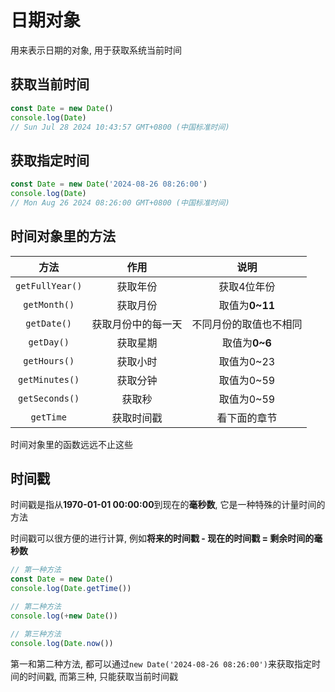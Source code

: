 # 日期对象

用来表示日期的对象, 用于获取系统当前时间

## 获取当前时间

```js
const Date = new Date()
console.log(Date)
// Sun Jul 28 2024 10:43:57 GMT+0800 (中国标准时间)
```

## 获取指定时间

```js
const Date = new Date('2024-08-26 08:26:00')
console.log(Date)
// Mon Aug 26 2024 08:26:00 GMT+0800 (中国标准时间)
```

## 时间对象里的方法

|      方法       |        作用        |          说明          |
| :-------------: | :----------------: | :--------------------: |
| `getFullYear()` |      获取年份      |      获取4位年份       |
|  `getMonth()`   |      获取月份      |     取值为**0~11**     |
|   `getDate()`   | 获取月份中的每一天 | 不同月份的取值也不相同 |
|   `getDay()`    |      获取星期      |     取值为**0~6**      |
|  `getHours()`   |      获取小时      |       取值为0~23       |
| `getMinutes()`  |      获取分钟      |       取值为0~59       |
| `getSeconds()`  |       获取秒       |       取值为0~59       |
|    `getTime`    |     获取时间戳     |      看下面的章节      |

时间对象里的函数远远不止这些

## 时间戳

时间戳是指从**1970-01-01 00:00:00**到现在的**毫秒数**, 它是一种特殊的计量时间的方法

时间戳可以很方便的进行计算, 例如**将来的时间戳 - 现在的时间戳 = 剩余时间的毫秒数**

```js
// 第一种方法
const Date = new Date()
console.log(Date.getTime())

// 第二种方法
console.log(+new Date())

// 第三种方法
console.log(Date.now())
```

第一和第二种方法, 都可以通过`new Date('2024-08-26 08:26:00')`来获取指定时间的时间戳, 而第三种, 只能获取当前时间戳
